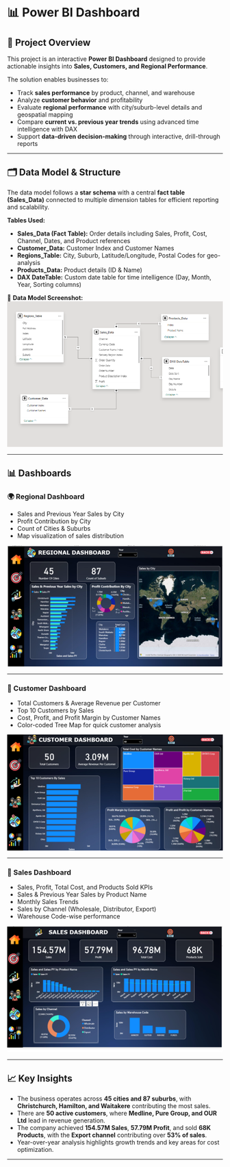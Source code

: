 # 📊  Power BI Dashboard  

## 📌 Project Overview  
This project is an interactive **Power BI Dashboard** designed to provide actionable insights into **Sales, Customers, and Regional Performance**.  

The solution enables businesses to:  
- Track **sales performance** by product, channel, and warehouse  
- Analyze **customer behavior** and profitability  
- Evaluate **regional performance** with city/suburb-level details and geospatial mapping  
- Compare **current vs. previous year trends** using advanced time intelligence with DAX  
- Support **data-driven decision-making** through interactive, drill-through reports  

---

## 🗂️ Data Model & Structure  
The data model follows a **star schema** with a central **fact table (Sales_Data)** connected to multiple dimension tables for efficient reporting and scalability.  

**Tables Used:**  
- **Sales_Data (Fact Table):** Order details including Sales, Profit, Cost, Channel, Dates, and Product references  
- **Customer_Data:** Customer Index and Customer Names  
- **Regions_Table:** City, Suburb, Latitude/Longitude, Postal Codes for geo-analysis  
- **Products_Data:** Product details (ID & Name)  
- **DAX DateTable:** Custom date table for time intelligence (Day, Month, Year, Sorting columns)  

📌 **Data Model Screenshot:**  
![Data Model](https://github.com/Amaan838/Power-BI-Sales-Analytics-Dashboard/blob/main/Screenshot%202025-09-03%20132132.png)

---

## 📊 Dashboards  

### 🌍 Regional Dashboard  
- Sales and Previous Year Sales by City  
- Profit Contribution by City  
- Count of Cities & Suburbs  
- Map visualization of sales distribution  

![Regional Dashboard](https://github.com/Amaan838/Power-BI-Sales-Analytics-Dashboard/blob/main/Screenshot%202025-09-03%20132203.png)
 

---

### 👥 Customer Dashboard  
- Total Customers & Average Revenue per Customer  
- Top 10 Customers by Sales  
- Cost, Profit, and Profit Margin by Customer Names  
- Color-coded Tree Map for quick customer analysis  

![Customer Dashboard](https://github.com/Amaan838/Power-BI-Sales-Analytics-Dashboard/blob/main/Screenshot%202025-09-03%20132153.png
)  

---

### 🛒 Sales Dashboard  
- Sales, Profit, Total Cost, and Products Sold KPIs  
- Sales & Previous Year Sales by Product Name  
- Monthly Sales Trends  
- Sales by Channel (Wholesale, Distributor, Export)  
- Warehouse Code-wise performance  

![Sales Dashboard](https://github.com/Amaan838/Power-BI-Sales-Analytics-Dashboard/blob/main/Screenshot%202025-09-03%20132146.png
)  

---

## 📈 Key Insights  
- The business operates across **45 cities and 87 suburbs**, with **Christchurch, Hamilton, and Waitakere** contributing the most sales.  
- There are **50 active customers**, where **Medline, Pure Group, and OUR Ltd** lead in revenue generation.  
- The company achieved **154.57M Sales**, **57.79M Profit**, and sold **68K Products**, with the **Export channel** contributing over **53% of sales**.  
- Year-over-year analysis highlights growth trends and key areas for cost optimization.  

---

